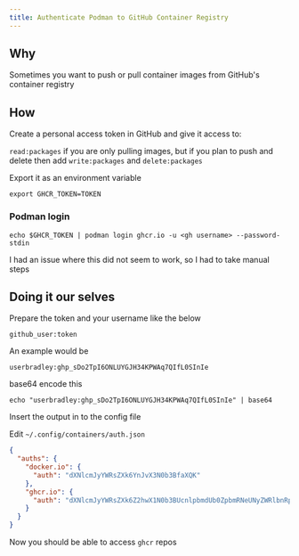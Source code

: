 ```yaml
---
title: Authenticate Podman to GitHub Container Registry
---
```


## Why

Sometimes you want to push or pull container images from GitHub's container registry

## How

Create a personal access token in GitHub and give it access to:

`read:packages` if you are only pulling images, but if you plan to push and delete then add `write:packages` and `delete:packages`

Export it as an environment variable

```shell
export GHCR_TOKEN=TOKEN
```

### Podman login

```shell
echo $GHCR_TOKEN | podman login ghcr.io -u <gh username> --password-stdin
```

I had an issue where this did not seem to work, so I had to take manual steps

## Doing it our selves

Prepare the token and your username like the below

```text
github_user:token
```

An example would be

```text
userbradley:ghp_sDo2TpI6ONLUYGJH34KPWAq7QIfL0SInIe
```

base64 encode this

```shell
echo "userbradley:ghp_sDo2TpI6ONLUYGJH34KPWAq7QIfL0SInIe" | base64
```

Insert the output in to the config file

Edit `~/.config/containers/auth.json`

```json
{
  "auths": {
    "docker.io": {
      "auth": "dXNlcmJyYWRsZXk6YnJvX3N0b3BfaXQK"
    },
    "ghcr.io": {
      "auth": "dXNlcmJyYWRsZXk6Z2hwX1N0b3BUcnlpbmdUb0ZpbmRNeUNyZWRlbnRpYWxzSG9taWUK"
    }
  }
}
```

Now you should be able to access `ghcr` repos
